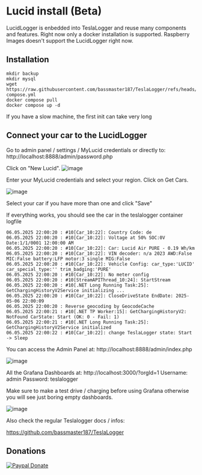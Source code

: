 # Lucid install (Beta)

LucidLogger is enbedded into TeslaLogger and reuse many components and features. Right now only a docker installation is supported. Raspberry Images doesn't support the LucidLogger right now.

## Installation
```
mkdir backup
mkdir mysql
wget https://raw.githubusercontent.com/bassmaster187/TeslaLogger/refs/heads/NET8/docker-compose.yml
docker compose pull
docker compose up -d
```

If you have a slow machine, the first init can take very long

## Connect your car to the LucidLogger
Go to admin panel / settings / MyLucid credentials or directly to:
http://localhost:8888/admin/password.php

Click on "New Lucid".
![image](https://github.com/user-attachments/assets/d196699c-e0d8-439d-9561-52ab777a9896)

Enter your MyLucid credentials and select your region. 
Click on Get Cars.

![image](https://github.com/user-attachments/assets/5a8a6c28-4640-46ef-9b91-ae58d4eec40e)

Select your car if you have more than one and click "Save"


If everything works, you should see the car in the teslalogger container logfile
```
06.05.2025 22:00:20 : #10[Car_10:22]: Country Code: de
06.05.2025 22:00:20 : #10[Car_10:22]: Voltage at 50% SOC:0V Date:1/1/0001 12:00:00 AM
06.05.2025 22:00:20 : #10[Car_10:22]: Car: Lucid Air PURE - 0.19 Wh/km
06.05.2025 22:00:20 : #10[Car_10:22]: VIN decoder: n/a 2023 AWD:False MIC:False battery:LFP motor:3 single MIG:False
06.05.2025 22:00:20 : #10[Car_10:22]: Vehicle Config: car_type:'LUCID' car_special_type:'' trim_badging:'PURE'
06.05.2025 22:00:20 : #10[Car_10:22]: No meter config
06.05.2025 22:00:20 : #10[StreamAPIThread_10:24]: StartStream
06.05.2025 22:00:20 : #10[.NET Long Running Task:25]: GetChargingHistoryV2Service initializing ...
06.05.2025 22:00:20 : #10[Car_10:22]: CloseDriveState EndDate: 2025-05-06 22:00:09
06.05.2025 22:00:20 : Reverse geocoding by GeocodeCache
06.05.2025 22:00:21 : #10[.NET TP Worker:15]: GetChargingHistoryV2: NotFound CarState: Start (OK: 0 - Fail: 1)
06.05.2025 22:00:21 : #10[.NET Long Running Task:25]: GetChargingHistoryV2Service initialized
06.05.2025 22:00:22 : #10[Car_10:22]: change TeslaLogger state: Start -> Sleep
```

You can access the Admin Panel at: http://localhost:8888/admin/index.php

![image](https://github.com/user-attachments/assets/26e83be1-0de9-4d4f-a5bb-659a0db402e8)

All the Grafana Dashboards at: http://localhost:3000/?orgId=1
Username: admin
Password: teslalogger

Make sure to make a test drive / charging before using Grafana otherwise you will see just boring empty dashboards.

![image](https://github.com/user-attachments/assets/111ea889-ed96-4d05-aaaa-8170b7edea7c)

Also check the regular Teslalogger docs / infos:

https://github.com/bassmaster187/TeslaLogger


## Donations

[![Paypal Donate](https://img.shields.io/badge/Donate-PayPal-ff69b4.svg)](http://paypal.me/ChristianPogea)

